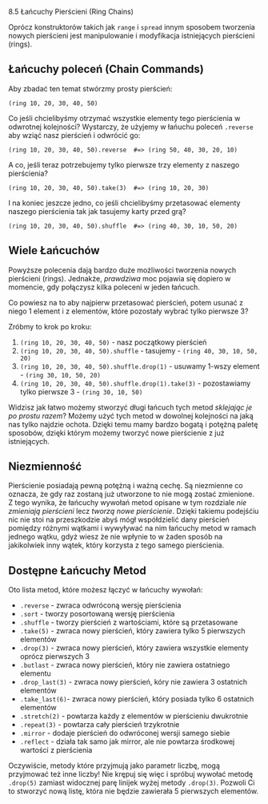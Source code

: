8.5 Łańcuchy Pierścieni (Ring Chains)

Oprócz konstruktorów takich jak `range` i `spread` innym sposobem 
tworzenia nowych pierścieni jest manipulowanie i modyfikacja istniejących 
pierścieni (rings).

## Łańcuchy poleceń (Chain Commands)

Aby zbadać ten temat stwórzmy prosty pierścień: 

```
(ring 10, 20, 30, 40, 50)
```

Co jeśli chcielibyśmy otrzymać wszystkie elementy tego pierścienia 
w odwrotnej kolejności? Wystarczy, że użyjemy w łańuchu poleceń 
`.reverse` aby wziąć nasz pierścień i odwrócić go:

```
(ring 10, 20, 30, 40, 50).reverse  #=> (ring 50, 40, 30, 20, 10)
```

A co, jeśli teraz potrzebujemy tylko pierwsze trzy elementy 
z naszego pierścienia?

```
(ring 10, 20, 30, 40, 50).take(3)  #=> (ring 10, 20, 30)
```

I na koniec jeszcze jedno, co jeśli chcielibyśmy przetasować 
elementy naszego pierścienia tak jak tasujemy karty przed grą?

```
(ring 10, 20, 30, 40, 50).shuffle  #=> (ring 40, 30, 10, 50, 20)
```

## Wiele Łańcuchów

Powyższe polecenia dają bardzo duże możliwości tworzenia nowych pierścieni (rings). 
Jednakże, *prawdziwa* moc pojawia się dopiero w momencie, gdy połączysz kilka 
poleceni w jeden łańcuch.

Co powiesz na to aby najpierw przetasować pierścień, potem usunać z niego 
1 element i z elementów, które pozostały wybrać tylko pierwsze 3?

Zróbmy to krok po kroku: 

1. `(ring 10, 20, 30, 40, 50)` - nasz początkowy pierścień
2. `(ring 10, 20, 30, 40, 50).shuffle` - tasujemy - `(ring 40, 30, 10, 50, 20)`
3. `(ring 10, 20, 30, 40, 50).shuffle.drop(1)` - usuwamy 1-wszy element - `(ring 30, 10, 50, 20)`
4. `(ring 10, 20, 30, 40, 50).shuffle.drop(1).take(3)` - pozostawiamy tylko pierwsze 3 - `(ring 30, 10, 50)`

Widzisz jak łatwo możemy stworzyć długi łańcuch tych metod  *sklejając 
je po prostu razem*? Możemy użyć tych metod w dowolnej kolejności 
na jaką nas tylko najdzie ochota. Dzięki temu mamy bardzo bogatą 
i potężną paletę sposobów, dzięki którym możemy tworzyć nowe pierścienie 
z już istniejących.

## Niezmienność

Pierścienie posiadają pewną potężną i ważną cechę. Są niezmienne co 
oznacza, że gdy raz zostaną już utworzone to nie mogą zostać zmienione. 
Z tego wynika, że łańcuchy wywołań metod opisane w tym rozdziale 
*nie zmieniają pierścieni* lecz *tworzą nowe pierścienie*. Dzięki takiemu 
podejśćiu nic nie stoi na przeszkodzie abyś mógł współdzielić dany 
pierścień pomiędzy różnymi wątkami i wywyływać na nim łańcuchy metod 
w ramach jednego wątku, gdyż wiesz że nie wpłynie to w żaden sposób 
na jakikolwiek inny wątek, który korzysta z tego samego pierścienia.

## Dostępne Łańcuchy Metod

Oto lista metod, które możesz łączyć w łańcuchy wywołań:

* `.reverse` - zwraca odwróconą wersję pierścienia
* `.sort`    - tworzy posortowaną wersję pierścienia
* `.shuffle` - tworzy pierścień z wartościami, które są przetasowane
* `.take(5)` - zwraca nowy pierścień, który zawiera tylko 5 pierwszych elementów
* `.drop(3)` - zwraca nowy pierścień, który zawiera wszystkie elementy oprócz pierwszych 3 
* `.butlast` - zwraca nowy pierścień, który nie zawiera ostatniego elementu 
* `.drop_last(3)` - zwraca nowy pierścień, kóry nie zawiera 3 ostatnich elementów
* `.take_last(6)`- zwraca nowy pierścień, który posiada tylko 6 ostatnich elementów
* `.stretch(2)` - powtarza każdy z elementów w pierścieniu dwukrotnie
* `.repeat(3)` - powtarza cały pierścień trzykrotnie
* `.mirror` - dodaje pierścień do odwróconej wersji samego siebie
* `.reflect` - działa tak samo jak mirror, ale nie powtarza środkowej wartości z pierścienia

Oczywiście, metody które przyjmują jako parametr liczbę, mogą przyjmować 
też inne liczby! Nie krępuj się więc i spróbuj wywołać metodę `.drop(5)` 
zamiast widocznej parę linijek wyżej metody `.drop(3)`. Pozwoli Ci to stworzyć 
nową listę, która nie będzie zawierała 5 pierwszych elementów.
